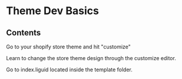 # Theme Dev Basics

## Contents



Go to your shopify store theme and hit "customize"

Learn to change the store theme design through the customize editor.  

Go to index.liguid located inside the template folder.  

